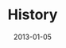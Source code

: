 ---
layout: message
category: message
series: "Saints & Scoundrels"
title: "History"
date: 2013-01-05
audio-description: "Mike Breen talks about the history of the family."
audio: "http://www.crossroads.net/players/media/hq/saintsandscoundrels-01.mp3"
audio-title: "History"
audio-duration: "46&#58;02"
program-description: "Program - Week 1 Saints & Scoundrels"
program: "http://www.crossroads.net/players/media/hq/01_05-06_13Program_LORES.pdf"
program-title: "History"
video-description: "Mike Breen talks about the history of the family."
video-title: "History"
video: "https://s3.amazonaws.com/crossroadsvideomessages/saintsandscoundrels-01.mp4"
video-poster: "https://www.crossroads.net/uploadedfiles/saintsandscoundrels01-still.jpg"
---